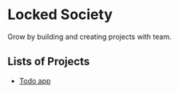 # Locked Society

Grow by building and creating projects with team.

## Lists of Projects

- [Todo app](https://lockedsociety.github.io/todo-app)
